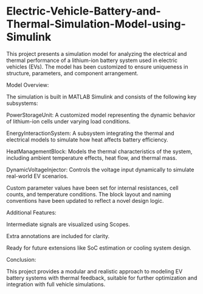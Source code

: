 # Electric-Vehicle-Battery-and-Thermal-Simulation-Model-using-Simulink

This project presents a simulation model for analyzing the electrical and thermal performance of a lithium-ion battery system used in electric vehicles (EVs). The model has been customized to ensure uniqueness in structure, parameters, and component arrangement.

Model Overview:

The simulation is built in MATLAB Simulink and consists of the following key subsystems:

PowerStorageUnit: A customized model representing the dynamic behavior of lithium-ion cells under varying load conditions.

EnergyInteractionSystem: A subsystem integrating the thermal and electrical models to simulate how heat affects battery efficiency.

HeatManagementBlock: Models the thermal characteristics of the system, including ambient temperature effects, heat flow, and thermal mass.

DynamicVoltageInjector: Controls the voltage input dynamically to simulate real-world EV scenarios.

Custom parameter values have been set for internal resistances, cell counts, and temperature conditions. The block layout and naming conventions have been updated to reflect a novel design logic.

Additional Features:

Intermediate signals are visualized using Scopes.

Extra annotations are included for clarity.

Ready for future extensions like SoC estimation or cooling system design.


Conclusion:

This project provides a modular and realistic approach to modeling EV battery systems with thermal feedback, suitable for further optimization and integration with full vehicle simulations.
